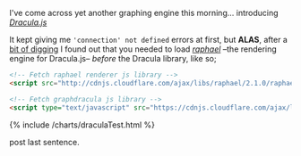 ---
---
I've come across yet another graphing engine this morning... introducing [*Dracula.js*](https://www.graphdracula.net/)

It kept giving me `'connection' not defined` errors at first, but **ALAS**, after a [bit of digging](https://github.com/strathausen/dracula/issues/53) I found out that you needed to load [*raphael*](http://raphaeljs.com/) –the rendering engine for Dracula.js– *before* the Dracula library, like so;

```html
<!-- Fetch raphael renderer js library -->
<script src="http://cdnjs.cloudflare.com/ajax/libs/raphael/2.1.0/raphael-min.js"></script>

<!-- Fetch graphdracula js library -->
<script type="text/javascript" src="https://cdnjs.cloudflare.com/ajax/libs/graphdracula/1.0.3/dracula.min.js"></script>
```

<div id="canvas" style="text-align: center;" width="100%" height="500px"></div>
{% include /charts/draculaTest.html %}

<!--
<iframe style="text-align: center;" width="100%" height="500">
<div id="canvas" style="text-align: center;" width="100%" height="500px"></div>
</iframe>
-->

<!--<div id="canvas" style="text-align: center;"></div>-->

post last sentence.

